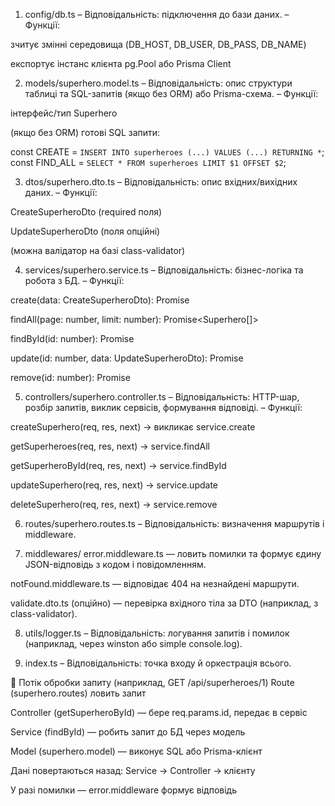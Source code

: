 1. config/db.ts
– Відповідальність: підключення до бази даних.
– Функції:

зчитує змінні середовища (DB_HOST, DB_USER, DB_PASS, DB_NAME)

експортує інстанс клієнта pg.Pool або Prisma Client

2. models/superhero.model.ts
– Відповідальність: опис структури таблиці та SQL-запитів (якщо без ORM) або Prisma-схема.
– Функції:

інтерфейс/тип Superhero

(якщо без ORM) готові SQL запити:


const CREATE = `INSERT INTO superheroes (...) VALUES (...) RETURNING *`;
const FIND_ALL = `SELECT * FROM superheroes LIMIT $1 OFFSET $2`;


3. dtos/superhero.dto.ts
– Відповідальність: опис вхідних/вихідних даних.
– Функції:

CreateSuperheroDto (required поля)

UpdateSuperheroDto (поля опційні)

(можна валідатор на базі class-validator)

4. services/superhero.service.ts
– Відповідальність: бізнес-логіка та робота з БД.
– Функції:

create(data: CreateSuperheroDto): Promise<Superhero>

findAll(page: number, limit: number): Promise<Superhero[]>

findById(id: number): Promise<Superhero>

update(id: number, data: UpdateSuperheroDto): Promise<Superhero>

remove(id: number): Promise<void>

5. controllers/superhero.controller.ts
– Відповідальність: HTTP-шар, розбір запитів, виклик сервісів, формування відповіді.
– Функції:

createSuperhero(req, res, next) → викликає service.create

getSuperheroes(req, res, next) → service.findAll

getSuperheroById(req, res, next) → service.findById

updateSuperhero(req, res, next) → service.update

deleteSuperhero(req, res, next) → service.remove

6. routes/superhero.routes.ts
– Відповідальність: визначення маршрутів і middleware.

7. middlewares/
error.middleware.ts — ловить помилки та формує єдину JSON-відповідь з кодом і повідомленням.

notFound.middleware.ts — відповідає 404 на незнайдені маршрути.

validate.dto.ts (опційно) — перевірка вхідного тіла за DTO (наприклад, з class-validator).

8. utils/logger.ts
– Відповідальність: логування запитів і помилок (наприклад, через winston або simple console.log).

9. index.ts
– Відповідальність: точка входу й оркестрація всього.



🔄 Потік обробки запиту (наприклад, GET /api/superheroes/1)
Route (superhero.routes) ловить запит

Controller (getSuperheroById) — бере req.params.id, передає в сервіс

Service (findById) — робить запит до БД через модель

Model (superhero.model) — виконує SQL або Prisma-клієнт

Дані повертаються назад:
Service → Controller → клієнту

У разі помилки — error.middleware формує відповідь